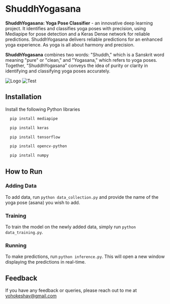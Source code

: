 # ShuddhYogasana
**ShuddhYogasana: Yoga Pose Classifier** - an innovative deep learning project. It identifies and classifies yoga poses with precision, using Mediapipe for pose detection and a Keras Dense network for reliable predictions.  ShuddhYogasana delivers reliable predictions for an enhanced yoga experience. As yoga is all about harmony and precision.

**ShuddhYogasana** combines two words: "Shuddh," which is a Sanskrit word meaning "pure" or "clean," and "Yogasana," which refers to yoga poses. Together, "ShuddhYogasana" conveys the idea of purity or clarity in identifying and classifying yoga poses accurately.


![Logo](https://github.com/Keshav-Vyas/ShuddhYogasana/assets/155935444/dcbc1914-7a91-4d39-b99f-fb44f8ba5374)
![Test](https://github.com/Keshav-Vyas/ShuddhYogasana/assets/155935444/3a8f7234-308f-4075-b715-5021dcfc4bb3)


## Installation

Install the following Python libraries

```bash
  pip install mediapipe
```
```bash
  pip install keras
```
```bash
  pip install tensorflow
```
```bash
  pip install opencv-python
```
```bash
  pip install numpy
```

## How to Run

### Adding Data
To add data, run `python data_collection.py` and provide the name of the yoga pose (asana) you wish to add.

### Training
To train the model on the newly added data, simply run `python data_training.py`.

### Running
To make predictions, run `python inference.py`. This will open a new window displaying the predictions in real-time.



## Feedback
If you have any feedback or queries, please reach out to me at yohokeshav@gmail.com
